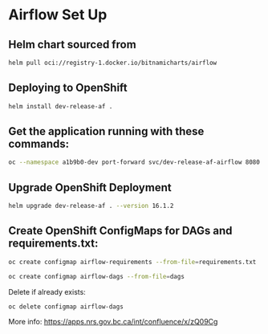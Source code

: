 # Airflow Set Up

## Helm chart sourced from
```sh
helm pull oci://registry-1.docker.io/bitnamicharts/airflow
```

## Deploying to OpenShift
```sh
helm install dev-release-af .
```

## Get the application running with these commands:
```sh
oc --namespace a1b9b0-dev port-forward svc/dev-release-af-airflow 8080:8080
```

## Upgrade OpenShift Deployment
```sh 
helm upgrade dev-release-af . --version 16.1.2  
```

## Create OpenShift ConfigMaps for DAGs and requirements.txt: 
```sh
oc create configmap airflow-requirements --from-file=requirements.txt
```
```sh
oc create configmap airflow-dags --from-file=dags
```
Delete if already exists: 
```sh
oc delete configmap airflow-dags
```



More info: https://apps.nrs.gov.bc.ca/int/confluence/x/zQ09Cg

